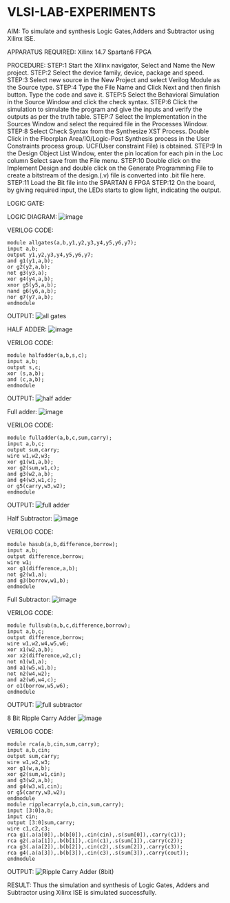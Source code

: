 # VLSI-LAB-EXPERIMENTS
AIM: To simulate and synthesis Logic Gates,Adders and Subtractor using Xilinx ISE.

APPARATUS REQUIRED: Xilinx 14.7 Spartan6 FPGA

PROCEDURE: 
STEP:1 Start the Xilinx navigator, Select and Name the New project. 
STEP:2 Select the device family, device, package and speed. 
STEP:3 Select new source in the New Project and select Verilog Module as the Source type. 
STEP:4 Type the File Name and Click Next and then finish button. Type the code and save it. 
STEP:5 Select the Behavioral Simulation in the Source Window and click the check syntax. 
STEP:6 Click the simulation to simulate the program and give the inputs and verify the outputs as per the truth table. 
STEP:7 Select the Implementation in the Sources Window and select the required file in the Processes Window. 
STEP:8 Select Check Syntax from the Synthesize XST Process. Double Click in the Floorplan Area/IO/Logic-Post Synthesis process in the User Constraints process group. UCF(User constraint File) is obtained. STEP:9 In the Design Object List Window, enter the pin location for each pin in the Loc column Select save from the File menu. 
STEP:10 Double click on the Implement Design and double click on the Generate Programming File to create a bitstream of the design.(.v) file is converted into .bit file here. 
STEP:11 Load the Bit file into the SPARTAN 6 FPGA 
STEP:12 On the board, by giving required input, the LEDs starts to glow light, indicating the output.

LOGIC GATE:

LOGIC DIAGRAM:
![image](https://github.com/navaneethans/VLSI-LAB-EXPERIMENTS/assets/6987778/ee17970c-3ac9-4603-881b-88e2825f41a4)

VERILOG CODE:
```
module allgates(a,b,y1,y2,y3,y4,y5,y6,y7);
input a,b;
output y1,y2,y3,y4,y5,y6,y7;
and g1(y1,a,b);
or g2(y2,a,b);
not g3(y3,a);
xor g4(y4,a,b);
xnor g5(y5,a,b);
nand g6(y6,a,b);
nor g7(y7,a,b);
endmodule
```
OUTPUT:
![all gates](https://github.com/navaneethans/VLSI-LAB-EXP-1/assets/159280328/2308939f-950f-4c89-ae8c-0e725c914956)

HALF ADDER:
![image](https://github.com/navaneethans/VLSI-LAB-EXPERIMENTS/assets/6987778/0e1ecb96-0c25-4556-832b-aeeedfdfe7b9)

VERILOG CODE:
```
module halfadder(a,b,s,c);
input a,b;
output s,c;
xor (s,a,b);
and (c,a,b);
endmodule
```
OUTPUT:
![half adder](https://github.com/navaneethans/VLSI-LAB-EXP-1/assets/159280328/9d781f82-59d5-4283-a4e3-bef25161caa6)


Full adder:
![image](https://github.com/navaneethans/VLSI-LAB-EXPERIMENTS/assets/6987778/9bb3964c-438f-469d-a3de-c1cca6f323fb)

VERILOG CODE:
```
module fulladder(a,b,c,sum,carry);
input a,b,c;
output sum,carry;
wire w1,w2,w3;
xor g1(w1,a,b);
xor g2(sum,w1,c);
and g3(w2,a,b);
and g4(w3,w1,c);
or g5(carry,w3,w2);
endmodule
```
      

OUTPUT:
![full adder](https://github.com/navaneethans/VLSI-LAB-EXP-1/assets/159280328/aa9f0ef0-8489-46a8-9508-ace9c4982efb)

Half Subtractor:
![image](https://github.com/navaneethans/VLSI-LAB-EXPERIMENTS/assets/6987778/731470b7-eb4e-49f8-8bb7-2994052a7184)

VERILOG CODE:
```
module hasub(a,b,difference,borrow);
input a,b;
output difference,borrow;
wire w1;
xor g1(difference,a,b);
not g2(w1,a);
and g3(borrow,w1,b);
endmodule
```
Full Subtractor:
![image](https://github.com/navaneethans/VLSI-LAB-EXPERIMENTS/assets/6987778/d66f874b-c1f2-44b3-a035-7149b56430c1)

VERILOG CODE:
```
module fullsub(a,b,c,difference,borrow);
input a,b,c;
output difference,borrow;
wire w1,w2,w4,w5,w6;
xor x1(w2,a,b);
xor x2(difference,w2,c);
not n1(w1,a);
and a1(w5,w1,b);
not n2(w4,w2);
and a2(w6,w4,c);
or o1(borrow,w5,w6);
endmodule
```
OUTPUT:
![full subtractor](https://github.com/navaneethans/VLSI-LAB-EXP-1/assets/159280328/efa0bf14-815d-47ec-8ee7-b0a1936011dc)

8 Bit Ripple Carry Adder
![image](https://github.com/navaneethans/VLSI-LAB-EXPERIMENTS/assets/6987778/7385a408-40a5-4203-8050-b72818622d79)

VERILOG CODE:
```
module rca(a,b,cin,sum,carry);
input a,b,cin;
output sum,carry;
wire w1,w2,w3;
xor g1(w,a,b);
xor g2(sum,w1,cin);
and g3(w2,a,b);
and g4(w3,w1,cin);
or g5(carry,w3,w2);
endmodule
module ripplecarry(a,b,cin,sum,carry);
input [3:0]a,b;
input cin;
output [3:0]sum,carry;
wire c1,c2,c3;
rca g1(.a(a[0]),.b(b[0]),.cin(cin),.s(sum[0]),.carry(c1));
rca g2(.a(a[1]),.b(b[1]),.cin(c1),.s(sum[1]),.carry(c2));
rca g3(.a(a[2]),.b(b[2]),.cin(c2),.s(sum[2]),.carry(c3));
rca g4(.a(a[3]),.b(b[3]),.cin(c3),.s(sum[3]),.carry(cout));
endmodule
```
OUTPUT:
![Ripple Carry Adder (8bit)](https://github.com/navaneethans/VLSI-LAB-EXP-1/assets/159280328/70b46731-e6d4-4324-a636-645e07af0094)

RESULT:
Thus the simulation and synthesis of Logic Gates, Adders and Subtractor using 
Xilinx ISE is simulated successfully.

